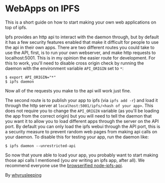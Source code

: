 # WebApps on IPFS

This is a short guide on how to start making your own web applications on top of
ipfs.  

Ipfs provides an http api to interact with the daemon through, but by
default it has a few security features enabled that make it difficult for people
to use the api in their own apps. There are two different routes you could take
to use the API, first, is to run your own webserver, and make http requests to
localhost:5001. This is in my opinion the easier route for development. For this
to work, you'll need to disable cross origin check by running the daemon with
the environment variable `API_ORIGIN` set to `*`:

```
$ export API_ORIGIN="*"
$ ipfs daemon
```

Now all of the requests you make to the api will work just fine.

The second route is to publish your app to ipfs (via `ipfs add -r`) and load
it through the http server at `localhost:5001/ipfs/<hash of your app>`. This
does not require you to change the `API_ORIGIN` variable (as you'll be loading
the app from the correct origin) but you will need to tell the daemon that
you want it to allow you to load different apps through the server on the API port.
By default you can only load the ipfs webui through the API port, this is a
security measure to prevent random web pages from making api calls on your daemon.
To disable this for testing your app, run the daemon like:

```
$ ipfs daemon --unrestricted-api
```

So now that youre able to load your app, you probably want to start making
those api calls I mentioned (you *are* writing an ipfs app, after all). We
recommend everyone use the 
[browserified node-ipfs-api](https://github.com/ipfs/node-ipfs-api).

By
[whyrusleeping](https://github.com/whyrusleeping)
